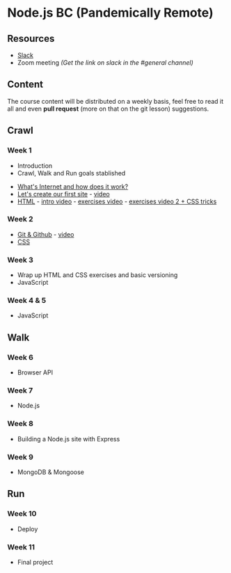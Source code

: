 # Node.js BC (Pandemically Remote)

## Resources

- [Slack](http://nodebcjan6.slack.com)
- Zoom meeting _(Get the link on slack in the #general channel)_

## Content

The course content will be distributed on a weekly basis, feel free to read it all and even **pull request** (more on that on the git lesson) suggestions.

## Crawl

### Week 1

- Introduction
- Crawl, Walk and Run goals stablished

* [What's Internet and how does it work?](internet.md)
* [Let's create our first site](first-site.md) - [video](https://drive.google.com/file/d/1jb7MOdqZm2zEBuWCuBKjoohp-bzU-hl1/view?usp=sharing)
* [HTML](html.md) - [intro video](https://drive.google.com/file/d/1oACrXII2rQ375gYLdu21mMbwuHzrjhLB/view?usp=sharing) - [exercises video](https://drive.google.com/file/d/1U1KGrt6pg2zxQHHBUltJ-gMBu5ORrXPy/view?usp=sharing) - [exercises video 2 + CSS tricks](https://drive.google.com/file/d/1sp-hObvLu0oUHpeZD0abqc8KUR0p-BmY/view?usp=sharing)

### Week 2

- [Git & Github](git.md) - [video](https://drive.google.com/file/d/1uSP3sYvVXm-0c8PC7JhmcgrUf8ensTfL/view?usp=sharing)
- [CSS](css.md)

### Week 3

- Wrap up HTML and CSS exercises and basic versioning
- JavaScript

### Week 4 & 5

- JavaScript

## Walk

### Week 6

- Browser API

### Week 7

- Node.js

### Week 8

- Building a Node.js site with Express

### Week 9

- MongoDB & Mongoose

## Run

### Week 10

- Deploy

### Week 11

- Final project
